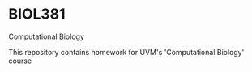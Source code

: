 # BIOL381
Computational Biology

This repository contains homework for UVM's 'Computational Biology' course
